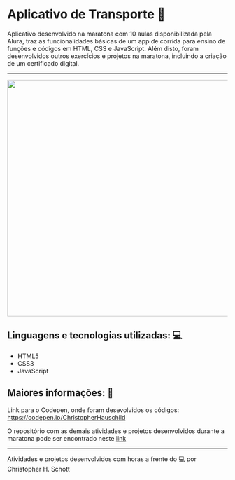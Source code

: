 # Aplicativo de Transporte :taxi:
Aplicativo desenvolvido na maratona com 10 aulas disponibilizada pela Alura, traz as funcionalidades básicas de um app de corrida para ensino de funções e códigos em HTML, CSS e JavaScript. Além disto, foram desenvolvidos outros exercícios e projetos na maratona, incluindo a criação de um certificado digital.

<hr>
<p align="center">
  <img src="https://raw.githubusercontent.com/ChristopherHauschild/app-maratona-alura-quarentenadev/master/tela.gif" width="730" height="540"/>
</p>

## Linguagens e tecnologias utilizadas: :computer:
<ul>
  <li> HTML5 </li>
  <li> CSS3 </li>
  <li> JavaScript </li>
</ul>

## Maiores informações: :pencil:

Link para o Codepen, onde foram desevolvidos os códigos: https://codepen.io/ChristopherHauschild

O repositório com as demais atividades e projetos desenvolvidos durante a maratona pode ser encontrado neste <a href="https://github.com/ChristopherHauschild/maratona-alura-quarentenadev/">link</a>
<hr>

Atividades e projetos desenvolvidos com horas a frente do :computer: por Christopher H. Schott





